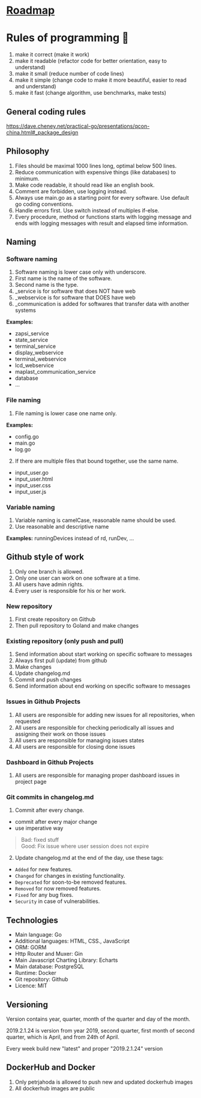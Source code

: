 # [Roadmap](https://github.com/orgs/jahoda-tech/projects/3)


# Rules of programming 👋


  1. make it correct (make it work)
  2. make it readable (refactor code for better orientation, easy to understand)
  3. make it small (reduce number of code lines)
  4. make it simple (change code to make it more beautiful, easier to read and understand) 
  5. make it fast (change algorithm, use benchmarks, make tests)

## General coding rules

https://dave.cheney.net/practical-go/presentations/qcon-china.html#_package_design

## Philosophy

1. Files should be maximal 1000 lines long, optimal below 500 lines.
2. Reduce communication with expensive things (like databases) to minimum.
3. Make code readable, it should read like an english book.
4. Comment are forbidden, use logging instead.
5. Always use main.go as a starting point for every software. Use default go coding conventions.
6. Handle errors first. Use switch instead of multiples if-else.
7. Every procedure, method or functions starts with logging message and ends with logging messages with result and
   elapsed
   time information.

## Naming

### Software naming

1. Software naming is lower case only with underscore.
2. First name is the name of the software.
3. Second name is the type.
4. _service is for software that does NOT have web
5. _webservice is for software that DOES have web
6. _communication is added for softwares that transfer data with another systems

**Examples:**
- zapsi_service
- state_service
- terminal_service
- display_webservice
- terminal_webservice
- lcd_webservice
- maplast_communication_service
- database
- ...

### File naming

1. File naming is lower case one name only.

**Examples:**
- config.go
- main.go
- log.go

2. If there are multiple files that bound together, use the same name.


- input_user.go
- input_user.html
- input_user.css
- input_user.js

### Variable naming

1. Variable naming is camelCase, reasonable name should be used.
2. Use reasonable and descriptive name

**Examples:**
runningDevices instead of rd, runDev, ...

## Github style of work

1. Only one branch is allowed.
2. Only one user can work on one software at a time.
3. All users have admin rights.
4. Every user is responsible for his or her work.

### New repository

1. First create repository on Github
2. Then pull repository to Goland and make changes

### Existing repository (only push and pull)

1. Send information about start working on specific software to messages
2. Always first pull (update) from github
3. Make changes
4. Update changelog.md
5. Commit and push changes
6. Send information about end working on specific software to messages

### Issues in Github Projects

1. All users are responsible for adding new issues for all repositories, when requested
2. All users are responsible for checking periodically all issues and assigning their work on those issues 
3. All users are responsible for managing issues states
4. All users are responsible for closing done issues

### Dashboard in Github Projects

1. All users are responsible for managing proper dashboard issues in project page

### Git commits in changelog.md

1. Commit after every change.
* commit after every major change
* use imperative way
> Bad: fixed stuff<br>
> Good: Fix issue where user session does not expire
2. Update changelog.md at the end of the day, use these tags:

* ```Added``` for new features.
* ```Changed``` for changes in existing functionality.
* ```Deprecated``` for soon-to-be removed features.
* ```Removed``` for now removed features.
* ```Fixed``` for any bug fixes.
* ```Security``` in case of vulnerabilities.

## Technologies

- Main language: Go
- Additional languages: HTML, CSS., JavaScript
- ORM: GORM
- Http Router and Muxer: Gin
- Main Javascript Charting Library: Echarts
- Main database: PostgreSQL
- Runtime: Docker
- Git repository: Github
- Licence: MIT

## Versioning

Version contains year, quarter, month of the quarter and day of the month.

2019.2.1.24 is version from year 2019, second quarter, first month of second quarter, which is April, and from 24th of
April.

Every week build new "latest" and proper "2019.2.1.24" version

## DockerHub and Docker

1. Only petrjahoda is allowed to push new and updated dockerhub images
2. All dockerhub images are public




    
<!--

**Here are some ideas to get you started:**

🙋‍♀️ A short introduction - what is your organization all about?
🌈 Contribution guidelines - how can the community get involved?
👩‍💻 Useful resources - where can the community find your docs? Is there anything else the community should know?
🍿 Fun facts - what does your team eat for breakfast?
🧙 Remember, you can do mighty things with the power of [Markdown](https://docs.github.com/github/writing-on-github/getting-started-with-writing-and-formatting-on-github/basic-writing-and-formatting-syntax)
-->
